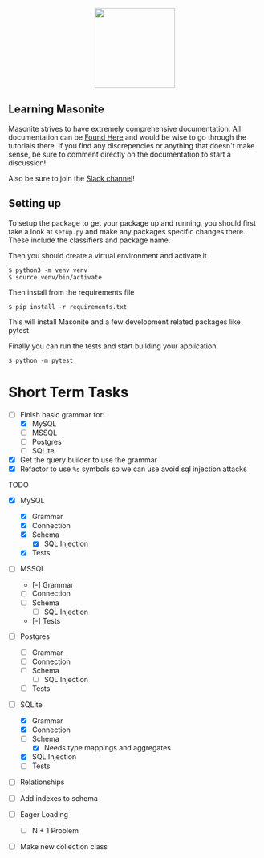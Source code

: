 
<p align="center">
<img src="https://i.imgur.com/rEXcoMn.png" width="160px"> 
</p>

## Learning Masonite

Masonite strives to have extremely comprehensive documentation. All documentation can be [Found Here](https://masoniteframework.gitbooks.io/docs/content/) and would be wise to go through the tutorials there. If you find any discrepencies or anything that doesn't make sense, be sure to comment directly on the documentation to start a discussion!

Also be sure to join the [Slack channel](https://masoniteframework.gitbooks.io/docs/content/)!

## Setting up

To setup the package to get your package up and running, you should first take a look at `setup.py` and make any packages specific changes there. These include the classifiers and package name.

Then you should create a virtual environment and activate it

```
$ python3 -m venv venv
$ source venv/bin/activate
```

Then install from the requirements file

```
$ pip install -r requirements.txt
```

This will install Masonite and a few development related packages like pytest.

Finally you can run the tests and start building your application.

```
$ python -m pytest
```

# Short Term Tasks

- [ ] Finish basic grammar for:
    - [x] MySQL
    - [ ] MSSQL
    - [ ] Postgres
    - [ ] SQLite
- [x] Get the query builder to use the grammar
- [x] Refactor to use `%s` symbols so we can use avoid sql injection attacks

TODO

- [x] MySQL
    - [x] Grammar
    - [x] Connection
    - [x] Schema
        - [x] SQL Injection
    - [x] Tests

- [ ] MSSQL
    - [-] Grammar
    - [ ] Connection
    - [ ] Schema
        - [ ] SQL Injection
    - [-] Tests

- [ ] Postgres
    - [ ] Grammar
    - [ ] Connection
    - [ ] Schema
        - [ ] SQL Injection
    - [ ] Tests

- [ ] SQLite
    - [x] Grammar
    - [x] Connection
    - [ ] Schema
        - [x] Needs type mappings and aggregates
    - [x] SQL Injection
    - [ ] Tests

- [ ] Relationships
- [ ] Add indexes to schema 
- [ ] Eager Loading
    - [ ] N + 1 Problem
- [ ] Make new collection class